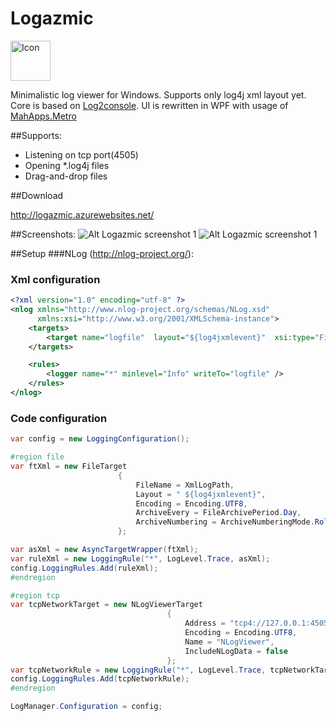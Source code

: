 Logazmic
========
<img src="https://raw.githubusercontent.com/ihtfw/Logazmic/master/docs/appbar.flag.bear.png" alt="Icon" width="64px" height="64px" />


Minimalistic log viewer for Windows. Supports only log4j xml layout yet. Core is based on [Log2console](https://log2console.codeplex.com/). UI is rewritten in WPF with usage of [MahApps.Metro](https://github.com/MahApps/MahApps.Metro)

##Supports:
* Listening on tcp port(4505)
* Opening *.log4j files 
* Drag-and-drop files

##Download 

http://logazmic.azurewebsites.net/

##Screenshots:
![Alt Logazmic screenshot 1](https://raw.githubusercontent.com/ihtfw/Logazmic/master/docs/screenshot1.png) ![Alt Logazmic screenshot 1](https://raw.githubusercontent.com/ihtfw/Logazmic/master/docs/screenshot2.png)



##Setup 
###NLog (http://nlog-project.org/):
### Xml configuration
```xml
<?xml version="1.0" encoding="utf-8" ?>
<nlog xmlns="http://www.nlog-project.org/schemas/NLog.xsd"
      xmlns:xsi="http://www.w3.org/2001/XMLSchema-instance">
    <targets>
        <target name="logfile"  layout="${log4jxmlevent}"  xsi:type="File" fileName="file.txt" />
    </targets>

    <rules>
        <logger name="*" minlevel="Info" writeTo="logfile" />
    </rules>
</nlog>
```
### Code configuration
```csharp
var config = new LoggingConfiguration(); 

#region file
var ftXml = new FileTarget
                        {
                            FileName = XmlLogPath,
                            Layout = " ${log4jxmlevent}",
                            Encoding = Encoding.UTF8,
                            ArchiveEvery = FileArchivePeriod.Day,
                            ArchiveNumbering = ArchiveNumberingMode.Rolling
                        };

var asXml = new AsyncTargetWrapper(ftXml);
var ruleXml = new LoggingRule("*", LogLevel.Trace, asXml);
config.LoggingRules.Add(ruleXml);
#endregion

#region tcp
var tcpNetworkTarget = new NLogViewerTarget
                                   {
                                       Address = "tcp4://127.0.0.1:4505",
                                       Encoding = Encoding.UTF8,
                                       Name = "NLogViewer",
                                       IncludeNLogData = false
                                   };
var tcpNetworkRule = new LoggingRule("*", LogLevel.Trace, tcpNetworkTarget);
config.LoggingRules.Add(tcpNetworkRule);
#endregion

LogManager.Configuration = config;
```
<!---
###Log4net
```xml
<appender name=\"FileAppender\" type=\"log4net.Appender.FileAppender\">
    <file value=\"log-file.txt\" />
    <appendToFile value=\"true\" />
    <lockingModel type=\"log4net.Appender.FileAppender+MinimalLock\" />
    <layout type=\"log4net.Layout.XmlLayoutSchemaLog4j\" />
</appender>
```
-->

